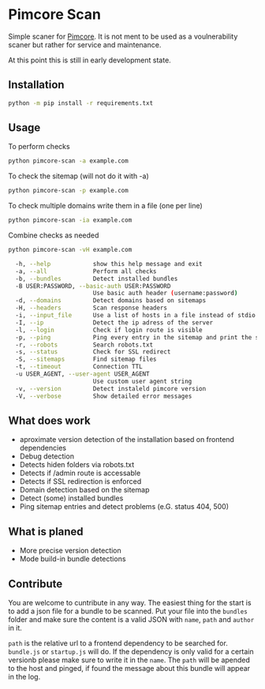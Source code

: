 # Pimcore Scan

Simple scaner for [Pimcore](https://github.com/pimcore/pimcore). It is not ment to be used as a voulnerability scaner but rather for service and maintenance.

At this point this is still in early development state.

## Installation

``` bash
python -m pip install -r requirements.txt
```

## Usage

To perform checks

``` bash
python pimcore-scan -a example.com
```

To check the sitemap (will not do it with -a)

``` bash
python pimcore-scan -p example.com
```

To check multiple domains write them in a file (one per line)

``` bash
python pimcore-scan -ia example.com
```

Combine checks as needed

``` bash
python pimcore-scan -vH example.com
```

``` bash
  -h, --help            show this help message and exit
  -a, --all             Perform all checks
  -b, --bundles         Detect installed bundles
  -B USER:PASSWORD, --basic-auth USER:PASSWORD
                        Use basic auth header (username:password)
  -d, --domains         Detect domains based on sitemaps
  -H, --headers         Scan response headers
  -i, --input_file      Use a list of hosts in a file instead of stdio
  -I, --ip              Detect the ip adress of the server
  -l, --login           Check if login route is visible
  -p, --ping            Ping every entry in the sitemap and print the status
  -r, --robots          Search robots.txt
  -s, --status          Check for SSL redirect
  -S, --sitemaps        Find sitemap files
  -t, --timeout         Connection TTL
  -u USER_AGENT, --user-agent USER_AGENT
                        Use custom user agent string
  -v, --version         Detect instaleld pimcore version
  -V, --verbose         Show detailed error messages
```

## What does work
 - aproximate version detection of the installation based on frontend dependencies
 - Debug detection
 - Detects hiden folders via robots.txt
 - Detects if /admin route is accessable
 - Detects if SSL redirection is enforced
 - Domain detection based on the sitemap
 - Detect (some) installed bundles
 - Ping sitemap entries and detect problems (e.G. status 404, 500)

## What is planed
 - More precise version detection
 - Mode build-in bundle detections

## Contribute

You are welcome to cuntribute in any way. The easiest thing for the start is to add a json file for a bundle to be scanned. Put your file into the `bundles` folder and make sure the content is a valid JSON with `name`, `path` and `author` in it.

`path` is the relative url to a frontend dependency to be searched for. `bundle.js` or `startup.js` will do. If the dependency is only valid for a certain versionb please make sure to write it in the `name`. The `path` will be apended to the host and pinged, if found the message about this bundle will appear in the log.
